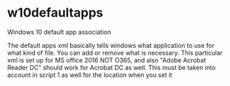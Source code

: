 # w10defaultapps
Windows 10 default app association


The default apps xml basically tells windows what application to use for what kind of file. You can add or remove what is necessary. This particular xml is set up for MS office 2016 NOT O365, and also "Adobe Acrobat Reader DC" should work for Acrobat DC as well. This must be taken into account in script 1 as well for the location when you set it
